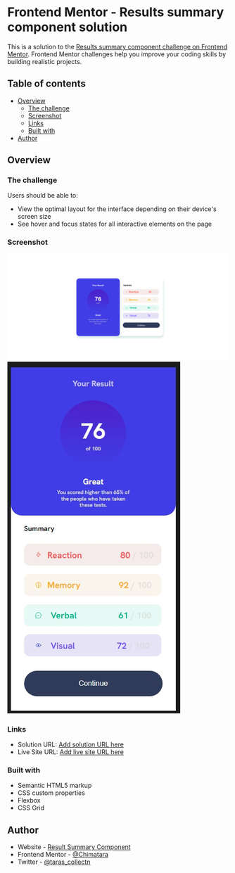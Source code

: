 # Frontend Mentor - Results summary component solution

This is a solution to the [Results summary component challenge on Frontend Mentor](https://www.frontendmentor.io/challenges/results-summary-component-CE_K6s0maV). Frontend Mentor challenges help you improve your coding skills by building realistic projects. 

## Table of contents

- [Overview](#overview)
  - [The challenge](#the-challenge)
  - [Screenshot](#screenshot)
  - [Links](#links)
  - [Built with](#built-with)
- [Author](#author)



## Overview

### The challenge

Users should be able to:

- View the optimal layout for the interface depending on their device's screen size
- See hover and focus states for all interactive elements on the page

### Screenshot

![](/Screenshot/Screenshot%202023-03-06%20at%2016-17-01%20A%20Card%20Assignment.png)
![](/Screenshot/Web%20capture_6-3-2023_175320_127.0.0.1.jpeg)


### Links

- Solution URL: [Add solution URL here](https://your-solution-url.com)
- Live Site URL: [Add live site URL here](https://your-live-site-url.com)




### Built with

- Semantic HTML5 markup
- CSS custom properties
- Flexbox
- CSS Grid



## Author

- Website - [Result Summary Component](https://chimatara-code-scanner.netlify.app/)
- Frontend Mentor - [@Chimatara](https://www.frontendmentor.io/profile/Chimatara)
- Twitter - [@taras_collectn](https://twitter.com/taras_collectn)



